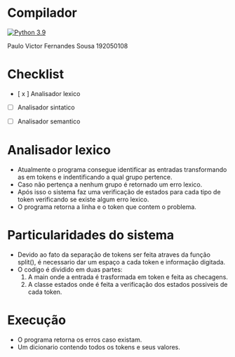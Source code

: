 # Compilador 
[![Python 3.9](https://img.shields.io/badge/python-3.9-blue.svg)](https://www.python.org/downloads/release/python-390/)

Paulo Victor Fernandes Sousa
192050108

# Checklist

- [ x ] Analisador lexico
- [ ] Analisador sintatico
- [ ] Analisador semantico


# Analisador lexico
- Atualmente o programa consegue identificar as entradas transformando as em tokens e indentificando a qual grupo pertence.
- Caso não pertença a nenhum grupo é retornado um erro lexico.
- Após isso o sistema faz uma verificação de estados para cada tipo de token verificando se existe algum erro lexico.
- O programa retorna a linha e o token que contem o problema.

# Particularidades do sistema
- Devido ao fato da separação de tokens ser feita atraves da função split(), é necessario dar um espaço a cada token e informação digitada.
- O codigo é dividido em duas partes:
  1) A main onde a entrada é trasformada em token e feita as checagens.
  2) A classe estados onde é feita a verificação dos estados possiveis de cada token.

# Execução
- O programa retorna os erros caso existam.
- Um dicionario contendo todos os tokens e seus valores.
  

